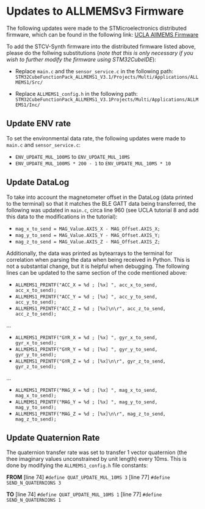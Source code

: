 # Updates to ALLMEMSv3 Firmware

The following updates were made to the STMicroelectronics distributed firmware, which can be found in the following link: [UCLA AllMEMS Firmware](www.st.com/content/st_com/en/premium-content/sensortile-curriculum-fp-sns-allmems1_firmware_zip.html)

To add the STCV-Synth firmware into the distributed firmware listed above, please do the follwing substitutions (*note that this is only necessary if you wish to further modify the firmware using STM32CubeIDE*):

* Replace `main.c` and the `sensor_service.c` in the following path: `STM32CubeFunctionPack_ALLMEMS1_V3.1/Projects/Multi/Applications/ALLMEMS1/Src/`

* Replace `ALLMEMS1_config.h` in the following path: `STM32CubeFunctionPack_ALLMEMS1_V3.1Projects/Multi/Applications/ALLMEMS1/Inc/`


## Update ENV rate

To set the environmental data rate, the following updates were made to `main.c` and `sensor_service.c`:

* `ENV_UPDATE_MUL_100MS` to `ENV_UPDATE_MUL_10MS`
* `ENV_UPDATE_MUL_100MS * 200 - 1` to `ENV_UPDATE_MUL_10MS * 10`


## Update DataLog

To take into account the magnetometer offset in the DataLog (data printed to the terminal) so that it matches the BLE GATT data being transferred, the following was updated in `main.c`, circa line 960 (see UCLA tutorial 8 and add this data to the modifications in the tutorial):

* `mag_x_to_send = MAG_Value.AXIS_X - MAG_Offset.AXIS_X;`
* `mag_y_to_send = MAG_Value.AXIS_Y - MAG_Offset.AXIS_Y;`
* `mag_z_to_send = MAG_Value.AXIS_Z - MAG_Offset.AXIS_Z;`

Additionally, the data was printed as bytearrays to the terminal for correlation when parsing the data when being received in Python. This is not a substantial change, but it is helpful when debugging. The following lines can be updated to the same section of the code mentioned above:

* `ALLMEMS1_PRINTF("ACC_X = %d ; [%x] ", acc_x_to_send, acc_x_to_send);`
* `ALLMEMS1_PRINTF("ACC_Y = %d ; [%x] ", acc_y_to_send, acc_y_to_send);`
* `ALLMEMS1_PRINTF("ACC_Z = %d ; [%x]\n\r", acc_z_to_send, acc_z_to_send);`

...

* `ALLMEMS1_PRINTF("GYR_X = %d ; [%x] ", gyr_x_to_send, gyr_x_to_send);`
* `ALLMEMS1_PRINTF("GYR_Y = %d ; [%x] ", gyr_y_to_send, gyr_y_to_send);`
* `ALLMEMS1_PRINTF("GYR_Z = %d ; [%x]\n\r", gyr_z_to_send, gyr_z_to_send);`

...

* `ALLMEMS1_PRINTF("MAG_X = %d ; [%x] ", mag_x_to_send, mag_x_to_send);`
* `ALLMEMS1_PRINTF("MAG_Y = %d ; [%x] ", mag_y_to_send, mag_y_to_send);`
* `ALLMEMS1_PRINTF("MAG_Z = %d ; [%x]\n\r", mag_z_to_send, mag_z_to_send);`

## Update Quaternion Rate

The quaternion transfer rate was set to transfer 1 vector quaternion (the thee imaginary values unconstrained by unit length) every 10ms. This is done by modifying the `ALLMEMS1_config.h` file constants:

**FROM**
[line 74]   `#define QUAT_UPDATE_MUL_10MS 3`
[line 77]   `#define SEND_N_QUATERNIONS 3`

**TO**
[line 74]   `#define QUAT_UPDATE_MUL_10MS 1`
[line 77]   `#define SEND_N_QUATERNIONS 1`

